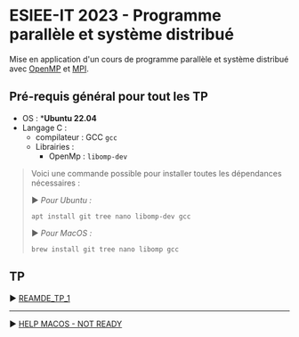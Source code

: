 # ESIEE-IT 2023 - Programme parallèle et système distribué

Mise en application d'un cours de programme parallèle et système distribué avec [OpenMP](https://fr.wikipedia.org/wiki/OpenMP) et [MPI](https://fr.wikipedia.org/wiki/MPI).

## Pré-requis général pour tout les TP

- OS : ***Ubuntu 22.04**
- Langage C :
    - compilateur : GCC `gcc`
    - Librairies : 
        - OpenMp : `libomp-dev`

> Voici une commande possible pour installer toutes les dépendances nécessaires :
> 
> ▶ *Pour Ubuntu :*
>
> ```
> apt install git tree nano libomp-dev gcc
> ```
>
> ▶ *Pour MacOS :*
>
> ```
> brew install git tree nano libomp gcc
> ```

## TP

▶ [REAMDE_TP_1](REAMDE_TP_1.md)

---

▶ [HELP MACOS - NOT READY](HELP_MACOS.md)